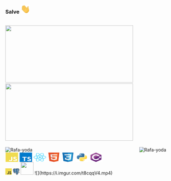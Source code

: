 ### Salve <img src="https://github.com/ABSphreak/ABSphreak/blob/master/gifs/Hi.gif" width="30px">

<div style="display: inline_block"><br>
 <img height="180em" height="300" width="400" src="https://github-readme-stats.vercel.app/api?username=mateusvgarcia&show_icons=true&theme=dracula"/>
 <img height="180em" height="300" width="400" src="https://github-readme-stats.vercel.app/api/top-langs/?username=mateusvgarcia&layout=compact"/>
</div>


<div style="display: inline_block"><br>
 <img align="right" alt="Rafa-yoda" src="https://media.giphy.com/media/PntYMdYbnjaRa/giphy.gif">
 <img align="left" alt="Rafa-yoda" src="https://media.giphy.com/media/sO5derwxGq1Z6/giphy.gif">
</div>

<div style="display: inline_block"><br>
  <img align="center" alt="Rafa-Js" height="30" width="40" src="https://raw.githubusercontent.com/devicons/devicon/master/icons/javascript/javascript-plain.svg">
  <img align="center" alt="Rafa-Ts" height="30" width="40" src="https://raw.githubusercontent.com/devicons/devicon/master/icons/typescript/typescript-plain.svg">
  <img align="center" alt="Rafa-React" height="30" width="40" src="https://raw.githubusercontent.com/devicons/devicon/master/icons/react/react-original.svg">
  <img align="center" alt="Rafa-HTML" height="30" width="40" src="https://raw.githubusercontent.com/devicons/devicon/master/icons/html5/html5-original.svg">
  <img align="center" alt="Rafa-CSS" height="30" width="40" src="https://raw.githubusercontent.com/devicons/devicon/master/icons/css3/css3-original.svg">
  <img align="center" alt="Rafa-Python" height="30" width="40" src="https://raw.githubusercontent.com/devicons/devicon/master/icons/python/python-original.svg">
  <img align="center" alt="Rafa-Csharp" height="30" width="40" src="https://raw.githubusercontent.com/devicons/devicon/master/icons/csharp/csharp-original.svg">
</div>


<!--![willianrod's wakatime stats](https://github-readme-stats.vercel.app/api/wakatime?username=MateusGarcia)--!>

<code><img height="20" src="https://raw.githubusercontent.com/github/explore/80688e429a7d4ef2fca1e82350fe8e3517d3494d/topics/javascript/javascript.png"></code>

<code><img height="20" src="https://raw.githubusercontent.com/github/explore/80688e429a7d4ef2fca1e82350fe8e3517d3494d/topics/postgresql/postgresql.png"></code

<img src="http://78.media.tumblr.com/2fad6520d4f7d8cabe8bc355e0cb54cb/tumblr_p1ter2SLvB1wci791o1_1280.gif" width="40" height="40" />

<img src="https://www.google.com/url?sa=i&url=https%3A%2F%2Fgettrendygifs.wordpress.com%2Ftag%2Fjake-peralta%2F&psig=AOvVaw1JGevHBVkj2BQd0DVU8mQI&ust=1623168456071000&source=images&cd=vfe&ved=0CAIQjRxqFwoTCMiRlOzzhfECFQAAAAAdAAAAABBM" width="40" height="40" />

![](https://i.imgur.com/t8cqqV4.mp4)
